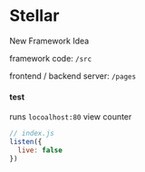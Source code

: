 # Stellar

New Framework Idea

framework code: `/src`

frontend / backend server: `/pages`

#### test

runs `locoalhost:80` view counter

```js
// index.js
listen({
  live: false
})
```